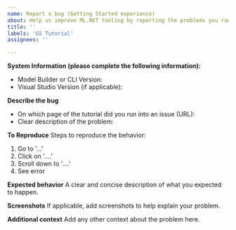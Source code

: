 ```yaml
---
name: Report a bug (Getting Started experience)
about: Help us improve ML.NET tooling by reporting the problems you ran into getting started.
title: ''
labels: 'GS Tutorial'
assignees: ''

---
```


**System Information (please complete the following information):**
 - Model Builder or CLI Version: 
 - Visual Studio Version (if applicable):

**Describe the bug**
- On which page of the tutorial did you run into an issue (URL):
- Clear description of the problem:

**To Reproduce**
Steps to reproduce the behavior:
1. Go to '...'
2. Click on '....'
3. Scroll down to '....'
4. See error

**Expected behavior**
A clear and concise description of what you expected to happen.

**Screenshots**
If applicable, add screenshots to help explain your problem.

**Additional context**
Add any other context about the problem here.
